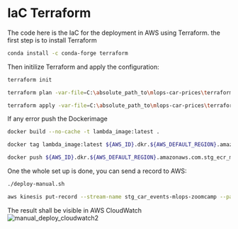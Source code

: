 
# IaC Terraform

The code here is the IaC for the deployment in AWS using Terraform. the first step is to install Terraform

```bash
conda install -c conda-forge terraform
```

Then initilize Terraform and apply the configuration:

```bash
terraform init
```

```bash
terraform plan -var-file=C:\absolute_path_to\mlops-car-prices\terraform\vars\stg.tfvars
```

```bash
terraform apply -var-file=C:\absolute_path_to\mlops-car-prices\terraform\vars\stg.tfvars
```

If any error push the Dockerimage

```bash
docker build --no-cache -t lambda_image:latest .
```

```bash
docker tag lambda_image:latest ${AWS_ID}.dkr.${AWS_DEFAULT_REGION}.amazonaws.com.stg_ecr_model_duration_mlops-zoomcamp:latest
```

```bash
docker push ${AWS_ID}.dkr.${AWS_DEFAULT_REGION}.amazonaws.com.stg_ecr_model_duration_mlops-zoomcamp:latest
```

One the whole set up is done, you can send a record to AWS:

```bash
./deploy-manual.sh
```

```bash
aws kinesis put-record --stream-name stg_car_events-mlops-zoomcamp --partition-key 1 --cli-binary-format raw-in-base64-out --data '{\"car_ID\": 10, \"symboling\": 0, \"CarName\": \"audi 5000s (diesel)\", \"fueltype\": \"gas\", \"aspiration\": \"std\", \"doornumber\": \"two\", \"carbody\": \"hatchback\", \"drivewheel\": \"4wd\", \"enginelocation\": \"front\", \"wheelbase\": 99.5, \"carlength\": 178.2, \"carwidth\": 67.9, \"carheight\": 52, \"curbweight\": 3053, \"enginetype\": \"ohc\", \"cylindernumber\": \"five\", \"enginesize\": 131, \"fuelsystem\": \"mpfi\", \"boreratio\": 3.13, \"stroke\": 3.4, \"compressionratio\": 7, \"horsepower\": 160, \"peakrpm\": 5500, \"citympg\": 16, \"highwaympg\": 22, \"price\": 17859.17}'
```

The result shall be visible in AWS CloudWatch
![manual_deploy_cloudwatch2](https://github.com/benitomartin/mlops-car-prices/assets/116911431/6c860c98-dd24-4d23-bf16-7e9077557716)
